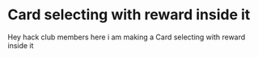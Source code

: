 # Card selecting with reward inside it
 Hey hack club members here i am making a Card selecting with reward inside it
